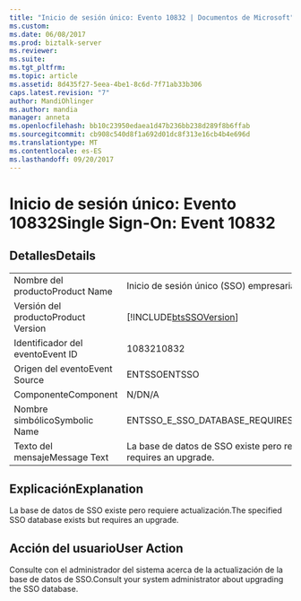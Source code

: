 ```yaml
---
title: "Inicio de sesión único: Evento 10832 | Documentos de Microsoft"
ms.custom: 
ms.date: 06/08/2017
ms.prod: biztalk-server
ms.reviewer: 
ms.suite: 
ms.tgt_pltfrm: 
ms.topic: article
ms.assetid: 8d435f27-5eea-4be1-8c6d-7f71ab33b306
caps.latest.revision: "7"
author: MandiOhlinger
ms.author: mandia
manager: anneta
ms.openlocfilehash: bb10c23950edaea1d47b236bb238d289f8b6ffab
ms.sourcegitcommit: cb908c540d8f1a692d01dc8f313e16cb4b4e696d
ms.translationtype: MT
ms.contentlocale: es-ES
ms.lasthandoff: 09/20/2017
---
```

# <a name="single-sign-on-event-10832"></a><span data-ttu-id="b6164-102">Inicio de sesión único: Evento 10832</span><span class="sxs-lookup"><span data-stu-id="b6164-102">Single Sign-On: Event 10832</span></span>
## <a name="details"></a><span data-ttu-id="b6164-103">Detalles</span><span class="sxs-lookup"><span data-stu-id="b6164-103">Details</span></span>  
  
|||  
|-|-|  
|<span data-ttu-id="b6164-104">Nombre del producto</span><span class="sxs-lookup"><span data-stu-id="b6164-104">Product Name</span></span>|<span data-ttu-id="b6164-105">Inicio de sesión único (SSO) empresarial</span><span class="sxs-lookup"><span data-stu-id="b6164-105">Enterprise Single Sign-On</span></span>|  
|<span data-ttu-id="b6164-106">Versión del producto</span><span class="sxs-lookup"><span data-stu-id="b6164-106">Product Version</span></span>|[!INCLUDE[btsSSOVersion](../includes/btsssoversion-md.md)]|  
|<span data-ttu-id="b6164-107">Identificador del evento</span><span class="sxs-lookup"><span data-stu-id="b6164-107">Event ID</span></span>|<span data-ttu-id="b6164-108">10832</span><span class="sxs-lookup"><span data-stu-id="b6164-108">10832</span></span>|  
|<span data-ttu-id="b6164-109">Origen del evento</span><span class="sxs-lookup"><span data-stu-id="b6164-109">Event Source</span></span>|<span data-ttu-id="b6164-110">ENTSSO</span><span class="sxs-lookup"><span data-stu-id="b6164-110">ENTSSO</span></span>|  
|<span data-ttu-id="b6164-111">Componente</span><span class="sxs-lookup"><span data-stu-id="b6164-111">Component</span></span>|<span data-ttu-id="b6164-112">N/D</span><span class="sxs-lookup"><span data-stu-id="b6164-112">N/A</span></span>|  
|<span data-ttu-id="b6164-113">Nombre simbólico</span><span class="sxs-lookup"><span data-stu-id="b6164-113">Symbolic Name</span></span>|<span data-ttu-id="b6164-114">ENTSSO_E_SSO_DATABASE_REQUIRES_UPGRADE</span><span class="sxs-lookup"><span data-stu-id="b6164-114">ENTSSO_E_SSO_DATABASE_REQUIRES_UPGRADE</span></span>|  
|<span data-ttu-id="b6164-115">Texto del mensaje</span><span class="sxs-lookup"><span data-stu-id="b6164-115">Message Text</span></span>|<span data-ttu-id="b6164-116">La base de datos de SSO existe pero requiere actualización.</span><span class="sxs-lookup"><span data-stu-id="b6164-116">The specified SSO database exists but requires an upgrade.</span></span>|  
  
## <a name="explanation"></a><span data-ttu-id="b6164-117">Explicación</span><span class="sxs-lookup"><span data-stu-id="b6164-117">Explanation</span></span>  
 <span data-ttu-id="b6164-118">La base de datos de SSO existe pero requiere actualización.</span><span class="sxs-lookup"><span data-stu-id="b6164-118">The specified SSO database exists but requires an upgrade.</span></span>  
  
## <a name="user-action"></a><span data-ttu-id="b6164-119">Acción del usuario</span><span class="sxs-lookup"><span data-stu-id="b6164-119">User Action</span></span>  
 <span data-ttu-id="b6164-120">Consulte con el administrador del sistema acerca de la actualización de la base de datos de SSO.</span><span class="sxs-lookup"><span data-stu-id="b6164-120">Consult your system administrator about upgrading the SSO database.</span></span>